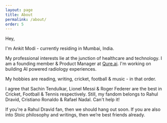 ```yaml
---
layout: page
title: About
permalink: /about/
order: 5
---
```


Hey,

I'm Ankit Modi - currently residing in Mumbai, India.

My professional interests lie at the junction of healthcare and technology. I am a founding member & Product Manager at [Qure.ai](https://qure.ai/). I'm working on building AI powered radiology experiences.

My hobbies are reading, writing, cricket, football & music - in that order.

I agree that Sachin Tendulkar, Lionel Messi & Roger Federer are the best in Cricket, Football & Tennis respectively. Still, my fandom belongs to Rahul Dravid, Cristiano Ronaldo & Rafael Nadal. Can't help it!

If you're a Rahul Dravid fan, then we should hang out soon. If you are also into Stoic philosophy and writings, then we’re best friends already.

<!-- ### Contact me

[a.modi1422@gmail.com](mailto:a.modi1422@gmail.com) -->
